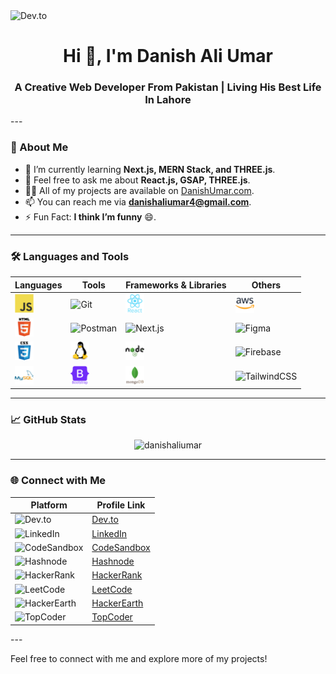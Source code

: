 <img src="https://profile-images-eta.vercel.app/GitHub-profile-Banner.png" alt="Dev.to"/>
<h1 align="center">Hi 👋, I'm Danish Ali Umar</h1>
<h3 align="center">A Creative Web Developer From Pakistan | Living His Best Life In Lahore</h3>
---

### 🌟 About Me
- 🌱 I’m currently learning **Next.js, MERN Stack, and THREE.js**.
- 💬 Feel free to ask me about **React.js, GSAP, THREE.js**.
- 👨‍💻 All of my projects are available on [DanishUmar.com](https://danishumar.com).
- 📫 You can reach me via **danishaliumar4@gmail.com**.
- ⚡ Fun Fact: **I think I’m funny** 😄.

---

### 🛠️ Languages and Tools
| Languages | Tools | Frameworks & Libraries | Others |
|-----------|-------|-------------------------|--------|
| <img src="https://raw.githubusercontent.com/devicons/devicon/master/icons/javascript/javascript-original.svg" alt="JavaScript" width="30" height="30"/> | <img src="https://www.vectorlogo.zone/logos/git-scm/git-scm-icon.svg" alt="Git" width="30" height="30"/> | <img src="https://raw.githubusercontent.com/devicons/devicon/master/icons/react/react-original-wordmark.svg" alt="React" width="30" height="30"/> | <img src="https://raw.githubusercontent.com/devicons/devicon/master/icons/amazonwebservices/amazonwebservices-original-wordmark.svg" alt="AWS" width="30" height="30"/> |
| <img src="https://raw.githubusercontent.com/devicons/devicon/master/icons/html5/html5-original-wordmark.svg" alt="HTML" width="30" height="30"/> | <img src="https://www.vectorlogo.zone/logos/getpostman/getpostman-icon.svg" alt="Postman" width="30" height="30"/> | <img src="https://cdn.worldvectorlogo.com/logos/nextjs-2.svg" alt="Next.js" width="30" height="30"/> | <img src="https://www.vectorlogo.zone/logos/figma/figma-icon.svg" alt="Figma" width="30" height="30"/> |
| <img src="https://raw.githubusercontent.com/devicons/devicon/master/icons/css3/css3-original-wordmark.svg" alt="CSS" width="30" height="30"/> | <img src="https://raw.githubusercontent.com/devicons/devicon/master/icons/linux/linux-original.svg" alt="Linux" width="30" height="30"/> | <img src="https://raw.githubusercontent.com/devicons/devicon/master/icons/nodejs/nodejs-original-wordmark.svg" alt="Node.js" width="30" height="30"/> | <img src="https://www.vectorlogo.zone/logos/firebase/firebase-icon.svg" alt="Firebase" width="30" height="30"/> |
| <img src="https://raw.githubusercontent.com/devicons/devicon/master/icons/mysql/mysql-original-wordmark.svg" alt="MySQL" width="30" height="30"/> | <img src="https://raw.githubusercontent.com/devicons/devicon/master/icons/bootstrap/bootstrap-plain-wordmark.svg" alt="Bootstrap" width="30" height="30"/> | <img src="https://raw.githubusercontent.com/devicons/devicon/master/icons/mongodb/mongodb-original-wordmark.svg" alt="MongoDB" width="30" height="30"/> | <img src="https://www.vectorlogo.zone/logos/tailwindcss/tailwindcss-icon.svg" alt="TailwindCSS" width="30" height="30"/> |

---

### 📈 GitHub Stats
<p align="center">
  <img src="https://github-readme-stats.vercel.app/api/top-langs?username=danishaliumar&show_icons=true&locale=en&layout=compact" alt="danishaliumar" />
</p>

---

### 🌐 Connect with Me
<div>
  
| Platform  | Profile Link |
|-----------|--------------|
| <img src="https://raw.githubusercontent.com/rahuldkjain/github-profile-readme-generator/master/src/images/icons/Social/devto.svg" alt="Dev.to" width="30" height="30"/> | [Dev.to](https://dev.to/danishali) |
| <img src="https://raw.githubusercontent.com/rahuldkjain/github-profile-readme-generator/master/src/images/icons/Social/linked-in-alt.svg" alt="LinkedIn" width="30" height="30"/> | [LinkedIn](https://linkedin.com/in/danish-umar) |
| <img src="https://raw.githubusercontent.com/rahuldkjain/github-profile-readme-generator/master/src/images/icons/Social/codesandbox.svg" alt="CodeSandbox" width="30" height="30"/> | [CodeSandbox](https://codesandbox.com/danishaliumar) |
| <img src="https://raw.githubusercontent.com/rahuldkjain/github-profile-readme-generator/master/src/images/icons/Social/hashnode.svg" alt="Hashnode" width="30" height="30"/> | [Hashnode](https://hashnode.com/@danishali) |
| <img src="https://raw.githubusercontent.com/rahuldkjain/github-profile-readme-generator/master/src/images/icons/Social/hackerrank.svg" alt="HackerRank" width="30" height="30"/> | [HackerRank](https://www.hackerrank.com/danishaliumar4) |
| <img src="https://raw.githubusercontent.com/rahuldkjain/github-profile-readme-generator/master/src/images/icons/Social/leet-code.svg" alt="LeetCode" width="30" height="30"/> | [LeetCode](https://www.leetcode.com/danishumar) |
| <img src="https://raw.githubusercontent.com/rahuldkjain/github-profile-readme-generator/master/src/images/icons/Social/hackerearth.svg" alt="HackerEarth" width="30" height="30"/> | [HackerEarth](https://www.hackerearth.com/@danishaliumar4) |
| <img src="https://raw.githubusercontent.com/rahuldkjain/github-profile-readme-generator/master/src/images/icons/Social/topcoder.svg" alt="TopCoder" width="30" height="30"/> | [TopCoder](https://www.topcoder.com/members/danishumar) |

</div>
---

Feel free to connect with me and explore more of my projects!

